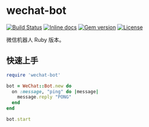 # wechat-bot

[![Build Status](https://img.shields.io/circleci/project/github/icyleaf/wechat-bot.svg?style=flat)](https://circleci.com/gh/icyleaf/wechat-bot)
[![Inline docs](http://inch-ci.org/github/icyleaf/wechat-bot.svg?style=flat)](https://inch-ci.org/github/icyleaf/wechat-bot)
[![Gem version](https://img.shields.io/gem/v/wechat-bot.svg?style=flat)](https://rubygems.org/gems/wechat-bot)
[![License](https://img.shields.io/badge/license-MIT-red.svg?style=flat)](LICENSE.txt)

微信机器人 Ruby 版本。

## 快速上手

```ruby
require 'wechat-bot'

bot = WeChat::Bot.new do
  on :message, "ping" do |message|
    message.reply "PONG"
  end
end

bot.start
```
